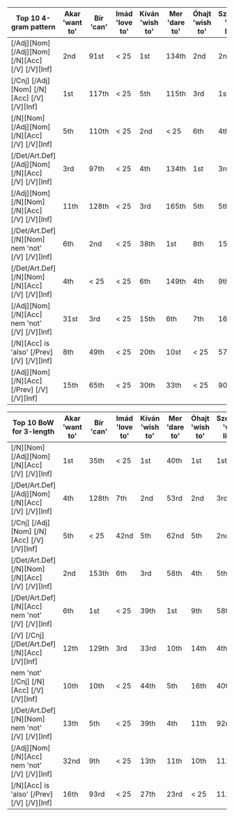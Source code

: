 
| Top 10 4-gram pattern                                       | Akar 'want to' | Bír 'can' | Imád 'love to' | Kíván 'wish to' | Mer 'dare to' | Óhajt 'wish to' | Szeret(ne) 'would like to' | Tud 'can' | Utál 'hate to' |
|-------------------------------------------------------------|----------------|-----------|----------------|-----------------|---------------|-----------------|----------------------------|-----------|----------------|
| \[/Adj]\[Nom] \[/Adj]\[Nom] \[/N]\[Acc] \[/V] \[/V]\[Inf]   | 2nd            | 91st      | < 25           | 1st             | 134th         | 2nd             | 2nd                        | 4th       | < 25           |
| \[/Cnj] \[/Adj]\[Nom] \[/N]\[Acc] \[/V] \[/V]\[Inf]         | 1st            | 117th     | < 25           | 5th             | 115th         | 3rd             | 1st                        | 8th       | < 25           |
| \[/N]\[Nom] \[/Adj]\[Nom] \[/N]\[Acc] \[/V] \[/V]\[Inf]     | 5th            | 110th     | < 25           | 2nd             | < 25          | 6th             | 4th                        | 9th       | < 25           |
| \[/Det/Art.Def] \[/Adj]\[Nom] \[/N]\[Acc] \[/V] \[/V]\[Inf] | 3rd            | 97th      | < 25           | 4th             | 134th         | 1st             | 3rd                        | 16th      | < 25           |
| \[/Adj]\[Nom] \[/N]\[Nom] \[/N]\[Acc] \[/V] \[/V]\[Inf]     | 11th           | 128th     | < 25           | 3rd             | 165th         | 5th             | 5th                        | 30th      | < 25           |
| \[/Det/Art.Def] \[/N]\[Nom] nem 'not' \[/V] \[/V]\[Inf]     | 6th            | 2nd       | < 25           | 38th            | 1st           | 8th             | 151st                      | 3rd       | < 25           |
| \[/Det/Art.Def] \[/N]\[Nom] \[/N]\[Acc] \[/V] \[/V]\[Inf]   | 4th            | < 25      | < 25           | 6th             | 149th         | 4th             | 9th                        | 41th      | < 25           |
| \[/Adj]\[Nom] \[/N]\[Acc] nem 'not'  \[/V] \[/V]\[Inf]      | 31st           | 3rd       | < 25           | 15th            | 6th           | 7th             | 164th                      | 1st       | < 25           |
| \[/N]\[Acc] is 'also' \[/Prev] \[/V]  \[/V]\[Inf]           | 8th            | 49th      | < 25           | 20th            | 10st          | < 25            | 57th                       | 2nd       | < 25           |
| \[/Adj]\[Nom] \[/N]\[Acc] \[/Prev] \[/V] \[/V]\[Inf]        | 15th           | 65th      | < 25           | 30th            | 33th          | < 25            | 90th                       | 5th       | < 25           |

| Top 10 BoW for 3-length                                      | Akar 'want to' | Bír 'can' | Imád 'love to' | Kíván 'wish to' | Mer 'dare to' | Óhajt 'wish to' | Szeret(ne) 'would like to' | Tud 'can' | Utál 'hate to' |
|--------------------------------------------------------------|----------------|-----------|----------------|-----------------|---------------|-----------------|----------------------------|-----------|----------------|
| \[/N]\[Nom] \[/Adj]\[Nom] \[/N]\[Acc] \[/V] \[/V]\[Inf]      | 1st            | 35th      | < 25           | 1st             | 40th          | 1st             | 1st                        | 5th       | < 25           |
| \[/Det/Art.Def] \[/Adj]\[Nom] \[/N]\[Acc] \[/V] \[/V]\[Inf]  | 4th            | 128th     | 7th            | 2nd             | 53rd          | 2nd             | 3rd                        | 13th      | 9th            |
| \[/Cnj] \[/Adj]\[Nom] \[/N]\[Acc] \[/V] \[/V]\[Inf]          | 5th            | < 25      | 42nd           | 5th             | 62nd          | 5th             | 2nd                        | 9th       | < 25           |
| \[/Det/Art.Def] \[/N]\[Nom] \[/N]\[Acc] \[/V] \[/V]\[Inf]    | 2nd            | 153th     | 6th            | 3rd             | 58th          | 4th             | 5th                        | 21st      | < 25           |
| \[/Det/Art.Def] \[/N]\[Acc] nem 'not' \[/V] \[/V]\[Inf]      | 6th            | 1st       | < 25           | 39th            | 1st           | 9th             | 58th                       | 4th       | < 25           |
| \[/V] \[/Cnj] \[/Det/Art.Def] \[/N]\[Acc] \[/V]\[Inf]        | 12th           | 129th     | 3rd            | 33rd            | 10th          | 14th            | 4th                        | 19th      | 6th            |
| nem 'not' \[/Cnj] \[/N]\[Acc] \[/V] \[/V]\[Inf]              | 10th           | 10th      | < 25           | 44th            | 5th           | 16th            | 40th                       | 7th       | < 25           |
| \[/Det/Art.Def] \[/N]\[Nom] nem 'not' \[/V] \[/V]\[Inf]      | 13th           | 5th       | < 25           | 39th            | 4th           | 11th            | 92nd                       | 3rd       | < 25           |
| \[/Adj]\[Nom] \[/N]\[Acc] nem 'not'  \[/V] \[/V]\[Inf]       | 32nd           | 9th       | < 25           | 13th            | 11th          | 10th            | 111th                      | 1st       | < 25           |
| \[/N]\[Acc] is 'also' \[/Prev] \[/V]  \[/V]\[Inf]            | 16th           | 93rd      | < 25           | 27th            | 23rd          | < 25            | 111th                      | 2nd       | < 25           |
